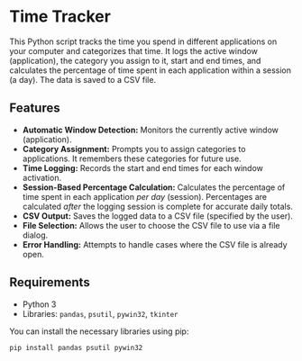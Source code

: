 # Time Tracker

This Python script tracks the time you spend in different applications on your computer and categorizes that time. It logs the active window (application), 
the category you assign to it, start and end times, and calculates the percentage of time spent in each application within a session (a day).  The data is saved to a CSV file.

## Features

*   **Automatic Window Detection:** Monitors the currently active window (application).
*   **Category Assignment:** Prompts you to assign categories to applications.  It remembers these categories for future use.
*   **Time Logging:** Records the start and end times for each window activation.
*   **Session-Based Percentage Calculation:** Calculates the percentage of time spent in each application *per day* (session).  Percentages are calculated *after* the logging session is complete for accurate daily totals.
*   **CSV Output:** Saves the logged data to a CSV file (specified by the user).
*   **File Selection:** Allows the user to choose the CSV file to use via a file dialog.
*   **Error Handling:** Attempts to handle cases where the CSV file is already open.

## Requirements

*   Python 3
*   Libraries: `pandas`, `psutil`, `pywin32`, `tkinter`

You can install the necessary libraries using pip:

```bash
pip install pandas psutil pywin32
